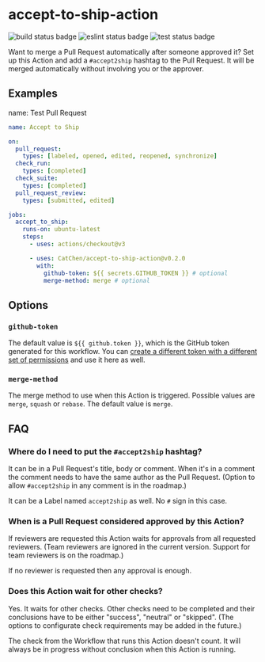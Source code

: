 # accept-to-ship-action

![build status badge](https://github.com/CatChen/accept-to-ship-action/actions/workflows/build.yml/badge.svg?event=push)
![eslint status badge](https://github.com/CatChen/accept-to-ship-action/actions/workflows/eslint.yml/badge.svg)
![test status badge](https://github.com/CatChen/accept-to-ship-action/actions/workflows/test.yml/badge.svg?event=push)

Want to merge a Pull Request automatically after someone approved it? Set up this Action and add a `#accept2ship` hashtag to the Pull Request. It will be merged automatically without involving you or the approver.

## Examples

name: Test Pull Request

```yaml
name: Accept to Ship

on:
  pull_request:
    types: [labeled, opened, edited, reopened, synchronize]
  check_run:
    types: [completed]
  check_suite:
    types: [completed]
  pull_request_review:
    types: [submitted, edited]

jobs:
  accept_to_ship:
    runs-on: ubuntu-latest
    steps:
      - uses: actions/checkout@v3

      - uses: CatChen/accept-to-ship-action@v0.2.0
        with:
          github-token: ${{ secrets.GITHUB_TOKEN }} # optional
          merge-method: merge # optional
```

## Options

### `github-token`

The default value is `${{ github.token }}`, which is the GitHub token generated for this workflow. You can [create a different token with a different set of permissions](https://docs.github.com/en/authentication/keeping-your-account-and-data-secure/creating-a-personal-access-token) and use it here as well.

### `merge-method`

The merge method to use when this Action is triggered. Possible values are `merge`, `squash` or `rebase`. The default value is `merge`.

## FAQ

### Where do I need to put the `#accept2ship` hashtag?

It can be in a Pull Request's title, body or comment. When it's in a comment the comment needs to have the same author as the Pull Request. (Option to allow `#accept2ship` in any comment is in the roadmap.)

It can be a Label named `accept2ship` as well. No `#` sign in this case.

### When is a Pull Request considered approved by this Action?

If reviewers are requested this Action waits for approvals from all requested reviewers. (Team reviewers are ignored in the current version. Support for team reviewers is on the roadmap.)

If no reviewer is requested then any approval is enough.

### Does this Action wait for other checks?

Yes. It waits for other checks. Other checks need to be completed and their conclusions have to be either "success", "neutral" or "skipped". (The options to configurate check requirements may be added in the future.)

The check from the Workflow that runs this Action doesn't count. It will always be in progress without conclusion when this Action is running.

